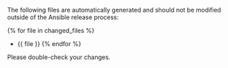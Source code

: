 The following files are automatically generated and should not be modified outside of the Ansible release process:

{% for file in changed_files %}
- {{ file }}
{% endfor %}

Please double-check your changes.
<!--- boilerplate: porting_guide_changes --->
